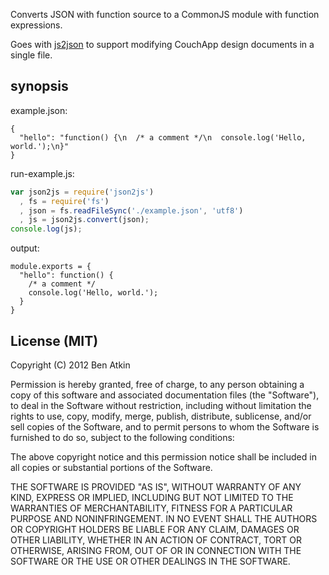 Converts JSON with function source to a CommonJS module with function
expressions.

Goes with [js2json][js2json] to support modifying CouchApp design
documents in a single file.

## synopsis

example.json:

```
{
  "hello": "function() {\n  /* a comment */\n  console.log('Hello, world.');\n}"
}
```

run-example.js:

``` javascript
var json2js = require('json2js')
  , fs = require('fs')
  , json = fs.readFileSync('./example.json', 'utf8')
  , js = json2js.convert(json);
console.log(js);
```

output:

```
module.exports = {
  "hello": function() {
    /* a comment */
    console.log('Hello, world.');
  }
}

```

## License (MIT)

Copyright (C) 2012 Ben Atkin

Permission is hereby granted, free of charge, to any person obtaining a copy of this software and associated documentation files (the "Software"), to deal in the Software without restriction, including without limitation the rights to use, copy, modify, merge, publish, distribute, sublicense, and/or sell copies of the Software, and to permit persons to whom the Software is furnished to do so, subject to the following conditions:

The above copyright notice and this permission notice shall be included in all copies or substantial portions of the Software.

THE SOFTWARE IS PROVIDED "AS IS", WITHOUT WARRANTY OF ANY KIND, EXPRESS OR IMPLIED, INCLUDING BUT NOT LIMITED TO THE WARRANTIES OF MERCHANTABILITY, FITNESS FOR A PARTICULAR PURPOSE AND NONINFRINGEMENT. IN NO EVENT SHALL THE AUTHORS OR COPYRIGHT HOLDERS BE LIABLE FOR ANY CLAIM, DAMAGES OR OTHER LIABILITY, WHETHER IN AN ACTION OF CONTRACT, TORT OR OTHERWISE, ARISING FROM, OUT OF OR IN CONNECTION WITH THE SOFTWARE OR THE USE OR OTHER DEALINGS IN THE SOFTWARE.

[js2json]: https://npmjs.org/package/js2json
